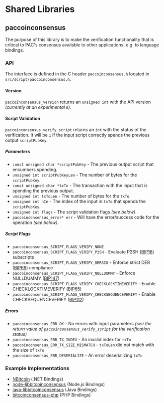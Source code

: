 Shared Libraries
================

## paccoinconsensus

The purpose of this library is to make the verification functionality that is critical to PAC's consensus available to other applications, e.g. to language bindings.

### API

The interface is defined in the C header `paccoinconsensus.h` located in  `src/script/paccoinconsensus.h`.

#### Version

`paccoinconsensus_version` returns an `unsigned int` with the API version *(currently at an experimental `0`)*.

#### Script Validation

`paccoinconsensus_verify_script` returns an `int` with the status of the verification. It will be `1` if the input script correctly spends the previous output `scriptPubKey`.

##### Parameters
- `const unsigned char *scriptPubKey` - The previous output script that encumbers spending.
- `unsigned int scriptPubKeyLen` - The number of bytes for the `scriptPubKey`.
- `const unsigned char *txTo` - The transaction with the input that is spending the previous output.
- `unsigned int txToLen` - The number of bytes for the `txTo`.
- `unsigned int nIn` - The index of the input in `txTo` that spends the `scriptPubKey`.
- `unsigned int flags` - The script validation flags *(see below)*.
- `paccoinconsensus_error* err` - Will have the error/success code for the operation *(see below)*.

##### Script Flags
- `paccoinconsensus_SCRIPT_FLAGS_VERIFY_NONE`
- `paccoinconsensus_SCRIPT_FLAGS_VERIFY_P2SH` - Evaluate P2SH ([BIP16](https://github.com/bitcoin/bips/blob/master/bip-0016.mediawiki)) subscripts
- `paccoinconsensus_SCRIPT_FLAGS_VERIFY_DERSIG` - Enforce strict DER ([BIP66](https://github.com/bitcoin/bips/blob/master/bip-0066.mediawiki)) compliance
- `paccoinconsensus_SCRIPT_FLAGS_VERIFY_NULLDUMMY` - Enforce NULLDUMMY ([BIP147](https://github.com/bitcoin/bips/blob/master/bip-0147.mediawiki))
- `paccoinconsensus_SCRIPT_FLAGS_VERIFY_CHECKLOCKTIMEVERIFY` - Enable CHECKLOCKTIMEVERIFY ([BIP65](https://github.com/bitcoin/bips/blob/master/bip-0065.mediawiki))
- `paccoinconsensus_SCRIPT_FLAGS_VERIFY_CHECKSEQUENCEVERIFY` - Enable CHECKSEQUENCEVERIFY ([BIP112](https://github.com/bitcoin/bips/blob/master/bip-0112.mediawiki))

##### Errors
- `paccoinconsensus_ERR_OK` - No errors with input parameters *(see the return value of `paccoinconsensus_verify_script` for the verification status)*
- `paccoinconsensus_ERR_TX_INDEX` - An invalid index for `txTo`
- `paccoinconsensus_ERR_TX_SIZE_MISMATCH` - `txToLen` did not match with the size of `txTo`
- `paccoinconsensus_ERR_DESERIALIZE` - An error deserializing `txTo`

### Example Implementations
- [NBitcoin](https://github.com/NicolasDorier/NBitcoin/blob/master/NBitcoin/Script.cs#L814) (.NET Bindings)
- [node-libbitcoinconsensus](https://github.com/bitpay/node-libbitcoinconsensus) (Node.js Bindings)
- [java-libbitcoinconsensus](https://github.com/dexX7/java-libbitcoinconsensus) (Java Bindings)
- [bitcoinconsensus-php](https://github.com/Bit-Wasp/bitcoinconsensus-php) (PHP Bindings)
